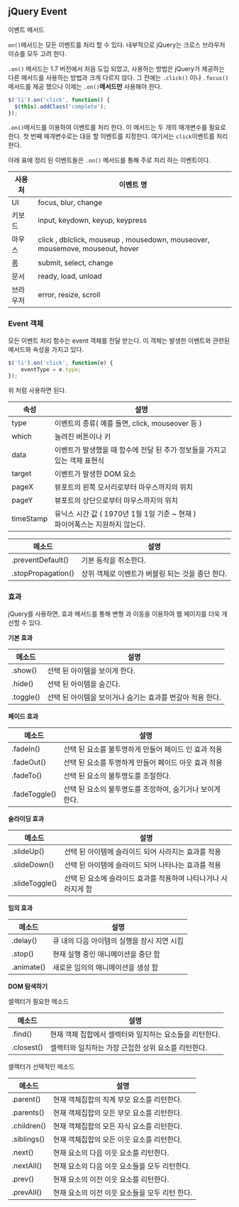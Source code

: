 ## jQuery Event

이벤트 메서드 

`on()`메서드는 모든 이벤트를 처리 할 수 있다.
내부적으로 jQuery는 크로스 브라우저 이슈를 모두 고려 한다. 

`.on()` 메서드는 1.7 버전에서 처음 도입 되었고, 사용하는 방법은 jQuery가 제공하는 다른 메서드를 사용하는 방법과 크게 다르지 않다.
그 전에는 `.click()` 이나 `.focus()` 메서드를 제공 했으나 이제는 `.on()`**메서드만** 사용해야 한다.

```javascript
$('li').on('click', function() {
  $(this).addClass('complete');
});
```

`.on()`메서드를 이용하여 이벤트를 처리 한다. 이 메서드는 두 개의 매개변수를 필요로 한다. 
첫 번째 매개변수로는 대응 할 이벤트를 지정한다. 여기서는 `click`이벤트를 처리한다.

아래 표에 정리 된 이벤트들은 `.on()` 메서드를 통해 주로 처리 하는 이벤트이다. 

| 사용처        | 이벤트 명 |
|---------------|-----------|
| UI            | focus, blur, change | 
| 키보드        | input, keydown, keyup, keypress |
| 마우스        | click , dblclick, mouseup , mousedown, mouseover, mousemove, mouseout, hover | 
| 폼            | submit, select, change | 
| 문서          | ready, load, unload | 
| 브라우저      | error, resize, scroll | 

### Event 객체 

모든 이벤트 처리 함수는 event 객체를 전달 받는다. 
이 객체는 발생한 이벤트와 관련된 메서드와 속성을 가지고 있다. 

```javascript
$('li').on('click', function(e) {
    eventType = e.type;
});
```

위 처럼 사용하면 된다. 

| 속성              | 설명 |
|-------------------|------|
| type              | 이벤트의 종류( 예를 들면, click, mouseover 등 ) |
| which             | 눌려진 버튼이나 키 |
| data              | 이벤트가 발생했을 때 함수에 전달 된 추가 정보들을 가지고 있는 객체 표현식 | 
| target            | 이벤트가 발생한 DOM 요소 | 
| pageX             | 뷰포트의 왼쪽 모서리로부터 마우스까지의 위치 | 
| pageY             | 뷰포트의 상단으로부터 마우스까지의 위치 |
| timeStamp         | 유닉스 시간 값 ( 1970년 1월 1일 기준 ~ 현재 ) <br > 파이어폭스는 지원하지 않는다. | 


| 메소드              | 설명 |
|---------------------|------|
| .preventDefault()   | 기본 동작을 취소한다.  |
| .stopPropagation()  | 상위 객체로 이벤트가 버블링 되는 것을 중단 한다. | 

### 효과 

jQuery를 사용하면, 효과 메서드를 통해 변형 과 이동을 이용하여 웹 페이지를 더욱 개선할 수 있다. 

**기본 효과**

   

| 메소드              | 설명 |
|---------------------|------|
| .show()    |  선택 된 아이템을 보이게 한다.   |
| .hide()    |  선택 된 아이템을 숨긴다.        |
| .toggle()  |  선택 된 아이템을 보이거나 숨기는 효과를 번갈아 적용 한다. | 


**페이드 효과**


| 메소드              | 설명 |
|---------------------|------|
| .fadeIn()           | 선택 된 요소를 불투명하게 만들어 페이드 인 효과 적용 | 
| .fadeOut()          | 선택 된 요소를 투명하게 만들어 페이드 아웃 효과 적용 | 
| .fadeTo()           | 선택 된 요소의 불투명도를 조절한다. | 
| .fadeToggle()       | 선택 된 요소의 불투명도를 조정하여, 숨기거나 보이게 한다. | 


**슬라이딩 효과**


| 메소드              | 설명 |
|---------------------|------|
| .slideUp()          | 선택 된 아이템에 슬라이드 되어 사라지는 효과를 적용 | 
| .slideDown()        | 선택 된 아이템에 슬라이드 되어 나타나는 효과를 적용 | 
| .slideToggle()      | 선택 된 요소에 슬라이드 효과를 적용하여 나타나거나 사라지게 함 | 


**임의 효과**


| 메소드              | 설명 |
|---------------------|------|
| .delay()            | 큐 내의 다음 아이템의 실행을 잠시 지연 시킴 | 
| .stop()             | 현재 실행 중인 애니메이션을 중단 함 | 
| .animate()          | 새로운 임의의 애니메이션을 생성 함 | 

**DOM 탐색하기**

셀렉터가 필요한 메소드 


| 메소드              | 설명 |
|---------------------|------|
| .find()             | 현재 객체 집합에서 셀렉터와 일치하는 요소들을 리턴한다. | 
| .closest()          | 셀렉터와 일치하는 가장 근접한 상위 요소를 리턴한다. |

셀렉터가 선택적인 메소드 


| 메소드              | 설명 |
|---------------------|------|
| .parent()           | 현재 객체집합의 직계 부모 요소를 리턴한다. |
| .parents()          | 현재 객체집합의 모든 부모 요소를 리턴한다. |
| .children()         | 현재 객체집합의 모든 자식 요소를 리턴한다. |
| .siblings()         | 현재 객체집합의 모든 이웃 요소를 리턴한다. | 
| .next()             | 현재 요소의 다음 이웃 요소를 리턴한다.     | 
| .nextAll()          | 현재 요소의 다음 이웃 요소들을 모두 리턴한다. |
| .prev()             | 현재 요소의 이전 이웃 요소를 리턴한다. |
| .prevAll()          | 현재 요소의 이전 이웃 요소들을 모두 리턴 한다. |


